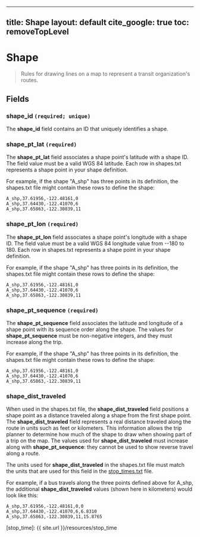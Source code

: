 ---
title: Shape
layout: default
cite_google: true
toc: removeTopLevel
----

# Shape

> Rules for drawing lines on a map to represent a transit organization's routes.

## Fields

### shape_id `(required; unique)`

The **shape_id** field contains an ID that uniquely identifies a shape.

### shape_pt_lat `(required)`

The **shape_pt_lat** field associates a shape point's latitude with a shape ID.
The field value must be a valid WGS 84 latitude. Each row in shapes.txt
represents a shape point in your shape definition.

For example, if the shape "A_shp" has three points in its definition, the
shapes.txt file might contain these rows to define the shape:

    A_shp,37.61956,-122.48161,0
    A_shp,37.64430,-122.41070,6
    A_shp,37.65863,-122.30839,11

### shape_pt_lon `(required)`

The **shape_pt_lon** field associates a shape point's longitude with a shape ID.
The field value must be a valid WGS 84 longitude value from --180 to 180. Each
row in shapes.txt represents a shape point in your shape definition.

For example, if the shape "A_shp" has three points in its definition, the
shapes.txt file might contain these rows to define the shape:

    A_shp,37.61956,-122.48161,0
    A_shp,37.64430,-122.41070,6
    A_shp,37.65863,-122.30839,11

### shape_pt_sequence `(required)`

The **shape_pt_sequence** field associates the latitude and longitude of a shape
point with its sequence order along the shape. The values for
**shape_pt_sequence** must be non-negative integers, and they must increase
along the trip.

For example, if the shape "A_shp" has three points in its definition, the
shapes.txt file might contain these rows to define the shape:

    A_shp,37.61956,-122.48161,0
    A_shp,37.64430,-122.41070,6
    A_shp,37.65863,-122.30839,11

### shape_dist_traveled

When used in the shapes.txt file, the **shape_dist_traveled** field positions a
shape point as a distance traveled along a shape from the first shape point. The
**shape_dist_traveled** field represents a real distance traveled along the
route in units such as feet or kilometers. This information allows the trip
planner to determine how much of the shape to draw when showing part of a trip
on the map. The values used for **shape_dist_traveled** must increase along with
**shape_pt_sequence**: they cannot be used to show reverse travel along a route.

The units used for **shape_dist_traveled** in the shapes.txt file must match the
units that are used for this field in the [stop_times.txt](stop_time) file.

For example, if a bus travels along the three points defined above for A_shp,
the additional **shape_dist_traveled** values (shown here in kilometers) would
look like this:

    A_shp,37.61956,-122.48161,0,0
    A_shp,37.64430,-122.41070,6,6.8310
    A_shp,37.65863,-122.30839,11,15.8765

[stop_time]: {{ site.url }}/resources/stop_time
